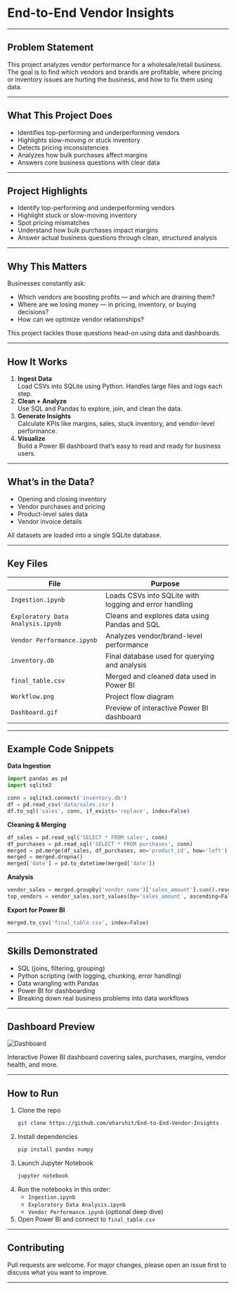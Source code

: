 # End-to-End Vendor Insights


---

## Problem Statement

This project analyzes vendor performance for a wholesale/retail business. The goal is to find which vendors and brands are profitable, where pricing or inventory issues are hurting the business, and how to fix them using data.

---

## What This Project Does

- Identifies top-performing and underperforming vendors
- Highlights slow-moving or stuck inventory
- Detects pricing inconsistencies
- Analyzes how bulk purchases affect margins
- Answers core business questions with clear data

---

## Project Highlights

- Identify top-performing and underperforming vendors
- Highlight stuck or slow-moving inventory
- Spot pricing mismatches
- Understand how bulk purchases impact margins
- Answer actual business questions through clean, structured analysis

---

## Why This Matters

Businesses constantly ask:
- Which vendors are boosting profits — and which are draining them?
- Where are we losing money — in pricing, inventory, or buying decisions?
- How can we optimize vendor relationships?

This project tackles those questions head-on using data and dashboards.

---

## How It Works

1. **Ingest Data**  
   Load CSVs into SQLite using Python. Handles large files and logs each step.
2. **Clean + Analyze**  
   Use SQL and Pandas to explore, join, and clean the data.
3. **Generate Insights**  
   Calculate KPIs like margins, sales, stuck inventory, and vendor-level performance.
4. **Visualize**  
   Build a Power BI dashboard that’s easy to read and ready for business users.

---

## What’s in the Data?

- Opening and closing inventory
- Vendor purchases and pricing
- Product-level sales data
- Vendor invoice details

All datasets are loaded into a single SQLite database.

---

## Key Files

| File                            | Purpose                                                   |
|---------------------------------|-----------------------------------------------------------|
| `Ingestion.ipynb`              | Loads CSVs into SQLite with logging and error handling    |
| `Exploratory Data Analysis.ipynb` | Cleans and explores data using Pandas and SQL            |
| `Vendor Performance.ipynb`     | Analyzes vendor/brand-level performance                   |
| `inventory.db`                 | Final database used for querying and analysis             |
| `final_table.csv`              | Merged and cleaned data used in Power BI                  |
| `Workflow.png`                 | Project flow diagram                                      |
| `Dashboard.gif`                | Preview of interactive Power BI dashboard                 |

---

## Example Code Snippets

**Data Ingestion**
```python
import pandas as pd
import sqlite3

conn = sqlite3.connect('inventory.db')
df = pd.read_csv('data/sales.csv')
df.to_sql('sales', conn, if_exists='replace', index=False)
```

**Cleaning & Merging**
```python
df_sales = pd.read_sql('SELECT * FROM sales', conn)
df_purchases = pd.read_sql('SELECT * FROM purchases', conn)
merged = pd.merge(df_sales, df_purchases, on='product_id', how='left')
merged = merged.dropna()
merged['date'] = pd.to_datetime(merged['date'])
```

**Analysis**
```python
vendor_sales = merged.groupby('vendor_name')['sales_amount'].sum().reset_index()
top_vendors = vendor_sales.sort_values(by='sales_amount', ascending=False).head(5)
```

**Export for Power BI**
```python
merged.to_csv('final_table.csv', index=False)
```

---

## Skills Demonstrated

- SQL (joins, filtering, grouping)
- Python scripting (with logging, chunking, error handling)
- Data wrangling with Pandas
- Power BI for dashboarding
- Breaking down real business problems into data workflows

---

## Dashboard Preview

![Dashboard](Dashboard.gif)

Interactive Power BI dashboard covering sales, purchases, margins, vendor health, and more.

---

## How to Run

1. Clone the repo  
   ```bash
   git clone https://github.com/eharshit/End-to-End-Vendor-Insights
   ```
2. Install dependencies  
   ```bash
   pip install pandas numpy
   ```
3. Launch Jupyter Notebook  
   ```bash
   jupyter notebook
   ```
4. Run the notebooks in this order:
   - `Ingestion.ipynb`
   - `Exploratory Data Analysis.ipynb`
   - `Vendor Performance.ipynb` (optional deep dive)
5. Open Power BI and connect to `final_table.csv`

---

## Contributing

Pull requests are welcome. For major changes, please open an issue first to discuss what you want to improve.

---
